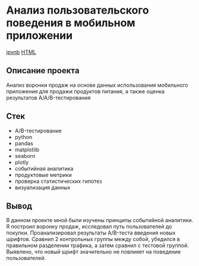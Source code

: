 # Анализ пользовательского поведения в мобильном приложении
[ipynb](https://github.com/Sergei-SG/data_analyst_projects/blob/main/Behavior%20users%20of%20retail%20app/behavior_users_of_retail_app.ipynb)
[HTML](https://drive.google.com/file/d/1pSZbYx-Kq-MZL7LajcIrhzAOKbnjkEf1/view?usp=sharing)

## Описание проекта
Анализ воронки продаж на основе данных использования мобильного приложения для продажи продуктов питания, а также оценка результатов A/A/B-тестирования

## Стек
* A/B-тестирование
* python
* pandas
* matplotlib
* seaborn
* plotly
* событийная аналитика
* продуктовые метрики
* проверка статистических гипотез
* визуализация данных

## Вывод
В данном проекте мной были изучены принципы событийной аналитики. Я построил воронку продаж, исследовал путь пользователей до покупки. Проанализировал результаты A/B-теста введения новых шрифтов. Сравнил 2 контрольных группы между собой, убедился в правильном разделении трафика, а затем сравнил с тестовой группой. Выявлено, что новый шрифт значительно не повлияет на поведение пользователей.
